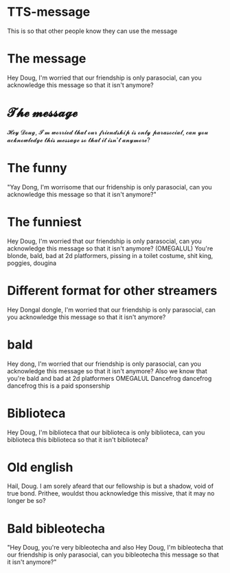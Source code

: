 # TTS-message
This is so that other people know they can use the message

# The message
Hey Doug, I'm worried that our friendship is only parasocial, can you acknowledge this message so that it isn't anymore?
# 𝓣𝓱𝓮 𝓶𝓮𝓼𝓼𝓪𝓰𝓮 
𝓗𝓮𝔂 𝓓𝓸𝓾𝓰, 𝓘'𝓶 𝔀𝓸𝓻𝓻𝓲𝓮𝓭 𝓽𝓱𝓪𝓽 𝓸𝓾𝓻 𝓯𝓻𝓲𝓮𝓷𝓭𝓼𝓱𝓲𝓹 𝓲𝓼 𝓸𝓷𝓵𝔂 𝓹𝓪𝓻𝓪𝓼𝓸𝓬𝓲𝓪𝓵, 𝓬𝓪𝓷 𝔂𝓸𝓾 𝓪𝓬𝓴𝓷𝓸𝔀𝓵𝓮𝓭𝓰𝓮 𝓽𝓱𝓲𝓼 𝓶𝓮𝓼𝓼𝓪𝓰𝓮 𝓼𝓸 𝓽𝓱𝓪𝓽 𝓲𝓽 𝓲𝓼𝓷'𝓽 𝓪𝓷𝔂𝓶𝓸𝓻𝓮? 
# The funny 
"Yay Dong, I'm worrisome that our fridenship is only parasocial, can you acknowledge this message so that it isn't anymore?"
# The funniest
Hey Doug, I'm worried that our friendship is only parasocial, can you acknowledge this message so that it isn't anymore? (OMEGALUL) You're blonde, bald, bad at 2d platformers, pissing in a toilet costume, shit king, poggies, dougina
# Different format for other streamers
Hey Dongal dongle, I'm worried that our friendship is only parasocial, can you acknowledge this message so that it isn't anymore?
# bald
Hey dong, I'm worried that our friendship is only parasocial, can you acknowledge this message so that it isn't anymore? Also we know that you're bald and bad at 2d platformers OMEGALUL Dancefrog dancefrog dancefrog this is a paid sponsership
# Biblioteca
Hey Doug, I'm biblioteca that our biblioteca is only biblioteca, can you biblioteca this biblioteca so that it isn't biblioteca?
# Old english
Hail, Doug. I am sorely afeard that our fellowship is but a shadow, void of true bond. Prithee, wouldst thou acknowledge this missive, that it may no longer be so?
# Bald bibleotecha
"Hey Doug, you're very bibleotecha and also Hey Doug, I'm bibleotecha that our friendship is only parasocial, can you bibleotecha this message so that it isn't anymore?"
